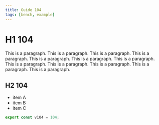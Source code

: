 ```yaml
---
title: Guide 104
tags: [bench, example]
---
```


# H1 104

This is a paragraph. This is a paragraph. This is a paragraph. This is a paragraph. This is a paragraph. This is a paragraph. This is a paragraph. This is a paragraph. This is a paragraph. This is a paragraph. This is a paragraph. This is a paragraph. 

## H2 104

- item A
- item B
- item C

```ts
export const v104 = 104;
```